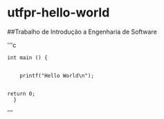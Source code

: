 ﻿# utfpr-hello-world

##Trabalho de Introdução a Engenharia de Software


'''c

	int main () {


		printf("Hello World\n");


	return 0;
      }

'''
